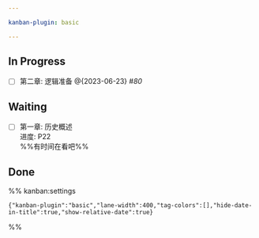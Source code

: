 ```yaml
---

kanban-plugin: basic

---
```


## In Progress

- [ ] 第二章: 逻辑准备 @{2023-06-23} #_80_


## Waiting

- [ ] 第一章: 历史概述 <br>进度: P22<br>%%有时间在看吧%%


## Done





%% kanban:settings
```
{"kanban-plugin":"basic","lane-width":400,"tag-colors":[],"hide-date-in-title":true,"show-relative-date":true}
```
%%